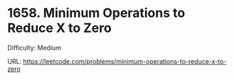 # 1658. Minimum Operations to Reduce X to Zero

Difficulty: Medium

URL: https://leetcode.com/problems/minimum-operations-to-reduce-x-to-zero

